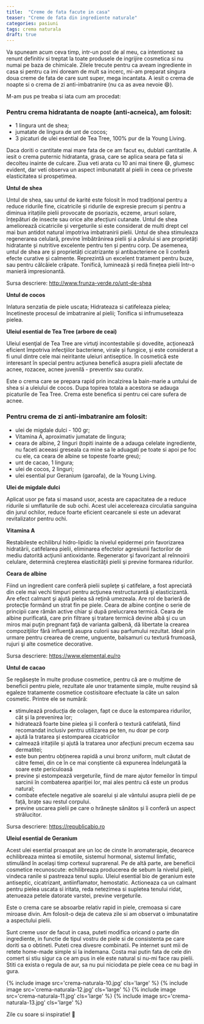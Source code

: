 ```yaml
---
title:  "Creme de fata facute in casa"
teaser: "Creme de fata din ingrediente naturale"
categories: pasiuni
tags: crema naturala
draft: true
---
```


Va spuneam acum ceva timp, intr-un post de al meu, ca intentionez sa renunt definitiv si treptat la toate produsele de ingrijire cosmetica si nu numai pe baza de chimicale.
Zilele trecute pentru ca aveam ingrediente in casa si pentru ca imi doream de mult sa incerc, mi-am preparat singura doua creme de fata de care sunt super, mega incantata.
A iesit o crema de noapte si o crema de zi anti-imbatranire (nu ca as avea nevoie :smile:).

M-am pus pe treaba si iata cum am procedat:


### Pentru crema hidratanta de noapte (anti-acneica), am folosit:

- 1 lingura unt de shea;
- jumatate de lingura de unt de cocos;
- 3 picaturi de ulei esential de Tea Tree, 100% pur de la Young Living.

Daca doriti o cantitate mai mare fata de ce am facut eu, dublati cantitatile.
A iesit o crema puternic hidratanta, grasa, care se aplica seara pe fata si decolteu inainte de culcare. Ziua veti arata cu 10 ani mai tinere :smile:, glumesc evident, dar veti observa un aspect imbunatatit al pielii in ceea ce priveste elasticitatea si prospetimea.

**Untul de shea**

Untul de shea, sau untul de karité este folosit în mod tradițional pentru a reduce ridurile fine, cicatricile și ridurile de expresie precum și pentru a diminua iritațiile pielii provocate de psoriazis, eczeme, arsuri solare, înțepături de insecte sau orice alte afecțiuni cutanate. Untul de shea ameliorează cicatricile și vergeturile si este considerat de multi drept cel mai bun antidot natural impotriva imbatranirii pielii.
Untul de shea stimuleaza regenerarea celulară, previne îmbătrânirea pielii și a părului si are proprietăți hidratante și nutritive excelente pentru ten și pentru corp. De asemenea, untul de shea are și proprietăți cicatrizante și antibacteriene ce îi conferă efecte curative și calmente. Reprezintă un excelent tratament pentru buze, sau pentru călcâiele crăpate. Tonifică, luminează și redă finețea pielii într-o manieră impresionantă.

Sursa descriere: http://www.frunza-verde.ro/unt-de-shea

**Untul de cocos**

Inlatura senzatia de piele uscata;
Hidrateaza si catifeleaza pielea;
Incetineste procesul de imbatranire al pielii;
Tonifica si infrumuseteaza pielea.

**Uleiul esential de Tea Tree (arbore de ceai)**

Uleiul esenţial de Tea Tree are virtuţi incontestabile și dovedite, acţionează eficient împotriva infecţiilor bacteriene, virale și fungice, și este considerat a fi unul dintre cele mai neiritante uleiuri antiseptice. În cosmetică este interesant în special pentru acţiunea benefică asupra pielii afectate de acnee, rozacee, acnee juvenilă - preventiv sau curativ.


Este o crema care se prepara rapid prin incalzirea la bain-marie a untului de shea si a uleiului de cocos. Dupa topirea totala a acestora se adauga picaturile de Tea Tree.
Crema este benefica si pentru cei care sufera de acnee.


### Pentru crema de zi anti-imbatranire am folosit:

- ulei de migdale dulci - 100 gr;
- Vitamina A, aproximativ jumatate de lingura;
- ceara de albine, 2 linguri (topiti inainte de a adauga celelate ingrediente, nu faceti aceeasi greseala ca mine sa le aduagati pe toate si apoi pe foc cu ele, ca ceara de albine se topeste foarte greu);
- unt de cacao, 1 lingura;
- ulei de cocos, 2 linguri;
- ulei esential pur Geranium (garoafa), de la Young Living.

**Ulei de migdale dulci**

Aplicat usor pe fata si masand usor, acesta are capacitatea de a reduce ridurile si umflaturile de sub ochi. Acest ulei accelereaza circulatia sanguina din jurul ochilor, reduce foarte eficient cearcanele si este un adevarat revitalizator pentru ochi.

**Vitamina A**

Restabileste echilibrul hidro-lipidic la nivelul epidermei prin favorizarea hidratării, catifelarea pielii, eliminarea efectelor agresiunii factorilor de mediu datorită acţiunii antioxidante. Regenerator şi favorizant al reînnoirii celulare, determină creşterea elasticităţii pielii şi previne formarea ridurilor.

**Ceara de albine**

Fiind un ingredient care conferă pielii supleţe şi catifelare, a fost apreciată din cele mai vechi timpuri pentru acţiunea restructurantă şi elasticizantă. Are efect calmant şi ajută pielea să reţină umezeala. Are rol de barieră de protecţie formând un strat fin pe piele.
Ceara de albine conţine o serie de principii care rămân active chiar şi după prelucrarea termică. Ceara de albine purificată, care prin filtrare şi tratare termică devine albă şi cu un miros mai puţin pregnant faţă de varianta galbenă, dă libertate la crearea compoziţiilor fără influenţă asupra culorii sau parfumului rezultat. Ideal prin urmare pentru crearea de creme, unguente, balsamuri cu textură frumoasă, rujuri şi alte cosmetice decorative.

Sursa descriere: https://www.elemental.eu/ro

**Untul de cacao**

Se regăsește în multe produse cosmetice, pentru că are o mulțime de beneficii pentru piele, rezultate ale unor tratamente simple, multe reușind să egaleze tratamente cosmetice costisitoare efectuate la câte un salon cosmetic. Printre ele se numără:

- stimulează producția de colagen, fapt ce duce la estomparea ridurilor, cât și la prevenirea lor;
- hidratează foarte bine pielea și îi conferă o textură catifelată, fiind recomandat inclusiv pentru utilizarea pe ten, nu doar pe corp
- ajută la tratarea și estomparea cicatricilor
- calmează iritațiile și ajută la tratarea unor afecțiuni precum eczema sau dermatitei;
- este bun pentru obținerea rapidă a unui bronz uniform, mult căutat de către femei, din ce în ce mai conștiente că expunerea îndelungată la soare este periculoasă
- previne și estompează vergeturile, fiind de mare ajutor femeilor în timpul sarcinii în combaterea apariției lor, mai ales pentru că este un produs natural;
- combate efectele negative ale soarelui și ale vântului asupra pielii de pe față, brațe sau restul corpului.
- previne uscarea pielii pe care o hrănește sănătos și îi conferă un aspect strălucitor.

Sursa descriere: https://republicabio.ro

**Uleiul esential de Geranium**

Acest ulei esential proaspat are un loc de cinste  în aromaterapie, deoarece echilibreaza mintea si emotiile, sistemul hormonal, sistemul limfatic, stimulând în acelaşi timp cortexul suprarenal.
Pe de altă parte, are beneficii cosmetice recunoscute: echilibreaza producerea de sebum la nivelul pielii, vindeca ranile si pastreaza tenul suplu. Uleiul esential bio de geranium este antiseptic, cicatrizant, antiinflamator, hemostatic.
Actioneaza ca un calmant pentru pielea uscata si iritata, reda netezimea si supletea tenului ridat, atenueaza petele datorate varstei, previne vergeturile.

Este o crema care se absoarbe relativ rapid in piele, cremoasa si care miroase divin. Am folosit-o deja de cateva zile si am observat o imbunatatire a aspectului pielii.

Sunt creme usor de facut in casa, puteti modifica oricand o parte din ingrediente, in functie de tipul vostru de piele si de consistenta pe care doriti sa o obtineti.
Puteti crea divesre combinatii. Pe internet sunt mii de retete home-made simple si la indemana. Costa mai putin fata de cele din comert si stiu sigur ca ce am pus in ele este natural si nu-mi face rau pielii.
Stiti ca exista o regula de aur, sa nu pui niciodata pe piele ceea ce nu bagi in gura.


{% include image src='crema-naturala-10.jpg' cls='large' %}
{% include image src='crema-naturala-12.jpg' cls='large' %}
{% include image src='crema-naturala-11.jpg' cls='large' %}
{% include image src='crema-naturala-13.jpg' cls='large' %}

Zile cu soare si inspiratie! :sunflower:

